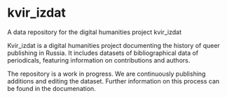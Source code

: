# kvir_izdat
A data repository for the digital humanities project kvir_izdat

Kvir_izdat is a digital humanities project documenting the history of queer publishing in Russia. It includes datasets of bibliographical data of periodicals, featuring information on contributions and authors.

The repository is a work in progress. We are continuously publishing additions and editing the dataset. Further information on this process can be found in the documenation.
